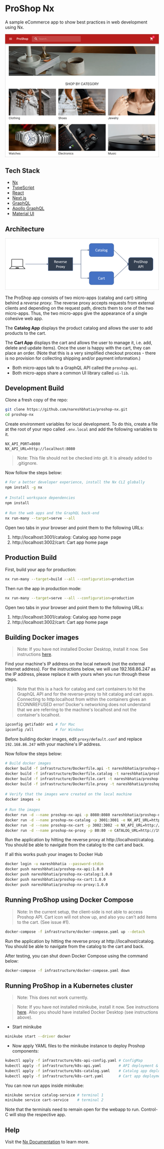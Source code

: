 # ProShop Nx

A sample eCommerce app to show best practices in web development using Nx.

![Home Page](assets/screenshot-home.png)

## Tech Stack

- [Nx](https://nx.dev/)
- [TypeScript](https://www.typescriptlang.org/)
- [React](https://reactjs.org/)
- [Next.js](https://nextjs.org/)
- [GraphQL](https://graphql.org/)
- [Apollo GraphQL](https://www.apollographql.com/)
- [Material UI](https://mui.com/)

## Architecture

![Architecture](assets/architecture.png)

The ProShop app consists of two micro-apps (catalog and cart) sitting behind a
_reverse proxy_. The reverse proxy accepts requests from external clients and
depending on the request path, directs them to one of the two micro-apps. Thus,
the two micro-apps give the appearance of a single cohesive web app.

The **Catalog App** displays the product catalog and allows the user to add
products to the cart.

The **Cart App** displays the cart and allows the user to manage it, i.e. add,
delete and update items). Once the user is happy with the cart, they can place
an order. (Note that this is a very simplified checkout process - there is no
provision for collecting shipping and/or payment information.)

- Both micro-apps talk to a GraphQL API called the `proshop-api`.
- Both micro-apps share a common UI library called `ui-lib`.

## Development Build

Clone a fresh copy of the repo:

```sh
git clone https://github.com/nareshbhatia/proshop-nx.git
cd proshop-nx
```

Create environment variables for local development. To do this, create a file at
the root of your repo called `.env.local` and add the following variables to it.

```
NX_API_PORT=8080
NX_API_URL=http://localhost:8080
```

> Note: This file should not be checked into git. It is already added to
> .gitignore.

Now follow the steps below:

```sh
# For a better developer experience, install the Nx CLI globally
npm install -g nx

# Install workspace dependencies
npm install

# Run the web apps and the GraphQL back-end
nx run-many --target=serve --all
```

Open two tabs in your browser and point them to the following URLs:

1. http://localhost:3001/catalog: Catalog app home page
2. http://localhost:3002/cart: Cart app home page

## Production Build

First, build your app for production:

```sh
nx run-many --target=build --all --configuration=production
```

Then run the app in production mode:

```sh
nx run-many --target=serve --all --configuration=production
```

Open two tabs in your browser and point them to the following URLs:

1. http://localhost:3001/catalog: Catalog app home page
2. http://localhost:3002/cart: Cart app home page

## Building Docker images

> Note: If you have not installed Docker Desktop, install it now. See
> instructions [here](https://www.docker.com/get-started).

Find your machine's IP address on the local network (not the external Internet
address). For the instructions below, we will use 192.168.86.247 as the IP
address, please replace it with yours when you run through these steps.

> Note that this is a hack for catalog and cart containers to hit the GraphQL
> API and for the reverse-proxy to hit catalog and cart apps. Connecting to
> http:localhost from within the containers gives an ECONNREFUSED error!
> Docker's networking does not understand that we are referring to the machine's
> localhost and not the container's localhost.

```sh
ipconfig getifaddr en1 # for Mac
ipconfig /all          # for Windows
```

Before building docker images, edit `proxy/default.conf` and replace
`192.168.86.247` with your machine's IP address.

Now follow the steps below:

```sh
# Build docker images
docker build -f infrastructure/Dockerfile.api -t nareshbhatia/proshop-nx-api:1.0.0 .
docker build -f infrastructure/Dockerfile.catalog -t nareshbhatia/proshop-nx-catalog:1.0.0 .
docker build -f infrastructure/Dockerfile.cart -t nareshbhatia/proshop-nx-cart:1.0.0 .
docker build -f infrastructure/Dockerfile.proxy -t nareshbhatia/proshop-nx-proxy:1.0.0 .

# Verify that the images were created on the local machine
docker images -a

# Run the images
docker run -d --name proshop-nx-api -p 8080:8080 nareshbhatia/proshop-nx-api:1.0.0
docker run -d --name proshop-nx-catalog -p 3001:3001 -e NX_API_URL=http://192.168.86.247:8080 nareshbhatia/proshop-nx-catalog:1.0.0
docker run -d --name proshop-nx-cart -p 3002:3002 -e NX_API_URL=http://192.168.86.247:8080 nareshbhatia/proshop-nx-cart:1.0.0
docker run -d --name proshop-nx-proxy -p 80:80 -e CATALOG_URL=http://192.168.86.247:3001/catalog -e CART_URL=http://192.168.86.247:3001/cart nareshbhatia/proshop-nx-proxy:1.0.0
```

Run the application by hitting the reverse proxy at http://localhost/catalog.
You should be able to navigate from the catalog to the cart and back.

If all this works push your images to Docker Hub

```sh
docker login -u nareshbhatia --password-stdin
docker push nareshbhatia/proshop-nx-api:1.0.0
docker push nareshbhatia/proshop-nx-catalog:1.0.0
docker push nareshbhatia/proshop-nx-cart:1.0.0
docker push nareshbhatia/proshop-nx-proxy:1.0.0
```

## Running ProShop using Docker Compose

> Note: In the current setup, the client-side is not able to access Proshop API.
> Cart icon will not show up, and also you can't add items to the cart. (See
> issue #1).

```sh
docker-compose -f infrastructure/docker-compose.yaml up --detach
```

Run the application by hitting the reverse proxy at http://localhost/catalog.
You should be able to navigate from the catalog to the cart and back.

After testing, you can shut down Docker Compose using the command below:

```sh
docker-compose -f infrastructure/docker-compose.yaml down
```

## Running ProShop in a Kubernetes cluster

> Note: This does not work currently.

> Note: If you have not installed minikube, install it now. See instructions
> [here](https://minikube.sigs.k8s.io/docs/start/). Also you should have
> installed Docker Desktop (see instructions above).

- Start minikube

```sh
minikube start --driver docker
```

- Now apply YAML files to the minikube instance to deploy Proshop components:

```sh
kubectl apply -f infrastructure/k8s-api-config.yaml # ConfigMap
kubectl apply -f infrastructure/k8s-api.yaml        # API deployment & service
kubectl apply -f infrastructure/k8s-catalog.yaml    # Catalog app deployment & service
kubectl apply -f infrastructure/k8s-cart.yaml       # Cart app deployment & service
```

You can now run apps inside minikube:

```sh
minikube service catalog-service # terminal 1
minikube service cart-service    # terminal 2
```

Note that the terminals need to remain open for the webapp to run. Control-C
will stop the respective app.

## Help

Visit the [Nx Documentation](https://nx.dev) to learn more.
